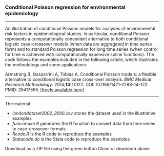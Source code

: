 ### Conditional Poisson regression for environmental epidemiology

------------------------------------------------------------------------

An illustration of conditional Poisson models for analyses of environmental risk factors in epidemiological studies. In particular, conditional Poisson represents a computationally convenient alternative to both conditional logistic case-crossover models (when data are aggregated in time series form) and to standard Poisson regression for long time series (when control for time is achieved with computationally expensive spline functions). The code follows the examples included in the following article, which illustrates the methodology and some applications:

Armstrong B, Gasparrini A, Tobias A. Conditional Poisson models: a flexible alternative to conditional logistic case cross-over analysis. *BMC Medical Research Methodology*. 2014;**14**(1):122. DOI: 10.1186/1471-2288-14-122. PMID: 25417555. [[freely available here](http://www.ag-myresearch.com/2014_armstrong_bmcmrm.html)]

------------------------------------------------------------------------

The material:

-   *londondataset2002_2006.csv* stores the dataset used in the illustrative examples
-   *funccmake.R* generates the R function to convert data from time series to case-crossover formats
-   *Rcode.R* is the R code to reproduce the examples
-   *Statacode.do* is the Stata code to reproduce the examples

Download as a ZIP file using the green button *Clone or download* above
